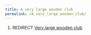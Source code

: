 ```yaml
---
title: A very large wooden club
permalink: /A_very_large_wooden_club/
---
```


1.  REDIRECT [Very large wooden club](Very_large_wooden_club "wikilink")